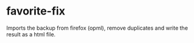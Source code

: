 # favorite-fix
Imports the backup from firefox (opml), remove duplicates and write the result as a html file.

